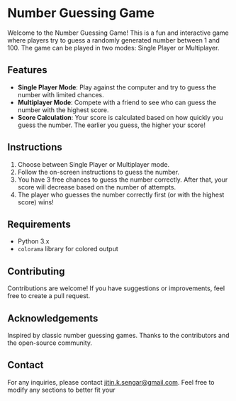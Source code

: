 # Number Guessing Game

Welcome to the Number Guessing Game! This is a fun and interactive game where players try to guess a randomly generated number between 1 and 100. The game can be played in two modes: Single Player or Multiplayer.

## Features

- **Single Player Mode**: Play against the computer and try to guess the number with limited chances.
- **Multiplayer Mode**: Compete with a friend to see who can guess the number with the highest score.
- **Score Calculation**: Your score is calculated based on how quickly you guess the number. The earlier you guess, the higher your score!

## Instructions

1. Choose between Single Player or Multiplayer mode.
2. Follow the on-screen instructions to guess the number.
3. You have 3 free chances to guess the number correctly. After that, your score will decrease based on the number of attempts.
4. The player who guesses the number correctly first (or with the highest score) wins!

## Requirements

- Python 3.x
- `colorama` library for colored output

## Contributing
Contributions are welcome! If you have suggestions or improvements, feel free to create a pull request.


## Acknowledgements
Inspired by classic number guessing games.
Thanks to the contributors and the open-source community.

## Contact
For any inquiries, please contact jitin.k.sengar@gmail.com.
Feel free to modify any sections to better fit your 
